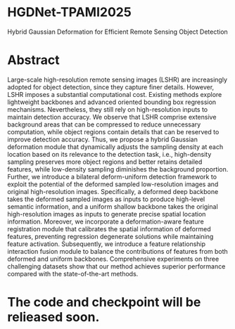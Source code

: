# HGDNet-TPAMI2025
Hybrid Gaussian Deformation for Efficient
Remote Sensing Object Detection
# Abstract
Large-scale high-resolution remote sensing images (LSHR) are increasingly adopted for object detection, since they capture
finer details. However, LSHR imposes a substantial computational cost. Existing methods explore lightweight backbones and advanced
oriented bounding box regression mechanisms. Nevertheless, they still rely on high-resolution inputs to maintain detection accuracy. We
observe that LSHR comprise extensive background areas that can be compressed to reduce unnecessary computation, while object
regions contain details that can be reserved to improve detection accuracy. Thus, we propose a hybrid Gaussian deformation module
that dynamically adjusts the sampling density at each location based on its relevance to the detection task, i.e., high-density sampling
preserves more object regions and better retains detailed features, while low-density sampling diminishes the background proportion.
Further, we introduce a bilateral deform-uniform detection framework to exploit the potential of the deformed sampled low-resolution
images and original high-resolution images. Specifically, a deformed deep backbone takes the deformed sampled images as inputs to
produce high-level semantic information, and a uniform shallow backbone takes the original high-resolution images as inputs to generate
precise spatial location information. Moreover, we incorporate a deformation-aware feature registration module that calibrates the spatial
information of deformed features, preventing regression degenerate solutions while maintaining feature activation. Subsequently, we
introduce a feature relationship interaction fusion module to balance the contributions of features from both deformed and uniform
backbones. Comprehensive experiments on three challenging datasets show that our method achieves superior performance compared
with the state-of-the-art methods.
# The code and checkpoint will be relieased soon.

